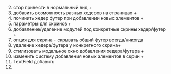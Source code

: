 2. стор привести в нормальный вид +
3. добавить возможность разных хедеров на страницах +
4. починить хедер футер при добавлении новых элементов +
5. параметры для скринов +
6. добавление/удаление модулей под конкретные скрины хедер/футер +
7. опция для скрина - скрывать общий футер всегда/никогда
8. удаление хедера/футера у конкретного скрина+
9. стилизовать модальное окно добавления хедера/футера +
10. изменить систему добавления новых элементов в скрин +
11. TextField добавить
12.
